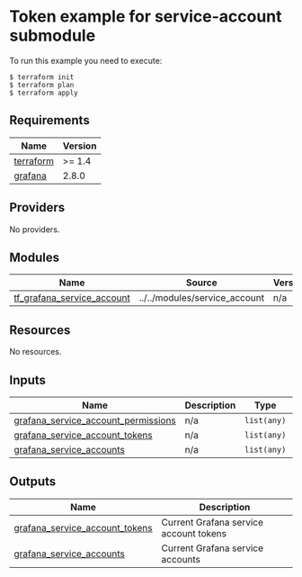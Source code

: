 # Token example for service-account submodule

To run this example you need to execute:

```
$ terraform init
$ terraform plan
$ terraform apply
```

<!-- BEGIN_TF_DOCS -->
## Requirements

| Name | Version |
|------|---------|
| <a name="requirement_terraform"></a> [terraform](#requirement\_terraform) | >= 1.4 |
| <a name="requirement_grafana"></a> [grafana](#requirement\_grafana) | 2.8.0 |

## Providers

No providers.

## Modules

| Name | Source | Version |
|------|--------|---------|
| <a name="module_tf_grafana_service_account"></a> [tf\_grafana\_service\_account](#module\_tf\_grafana\_service\_account) | ../../modules/service_account | n/a |

## Resources

No resources.

## Inputs

| Name | Description | Type | Default | Required |
|------|-------------|------|---------|:--------:|
| <a name="input_grafana_service_account_permissions"></a> [grafana\_service\_account\_permissions](#input\_grafana\_service\_account\_permissions) | n/a | `list(any)` | `[]` | no |
| <a name="input_grafana_service_account_tokens"></a> [grafana\_service\_account\_tokens](#input\_grafana\_service\_account\_tokens) | n/a | `list(any)` | `[]` | no |
| <a name="input_grafana_service_accounts"></a> [grafana\_service\_accounts](#input\_grafana\_service\_accounts) | n/a | `list(any)` | `[]` | no |

## Outputs

| Name | Description |
|------|-------------|
| <a name="output_grafana_service_account_tokens"></a> [grafana\_service\_account\_tokens](#output\_grafana\_service\_account\_tokens) | Current Grafana service account tokens |
| <a name="output_grafana_service_accounts"></a> [grafana\_service\_accounts](#output\_grafana\_service\_accounts) | Current Grafana service accounts |
<!-- END_TF_DOCS -->
